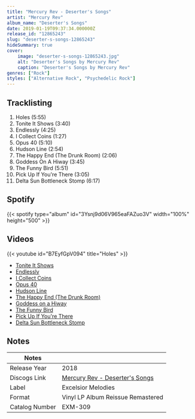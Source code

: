 ```yaml
---
title: "Mercury Rev - Deserter's Songs"
artist: "Mercury Rev"
album_name: "Deserter's Songs"
date: 2019-01-19T09:37:34.000000Z
release_id: "12865243"
slug: "deserter-s-songs-12865243"
hideSummary: true
cover:
    image: "deserter-s-songs-12865243.jpg"
    alt: "Deserter's Songs by Mercury Rev"
    caption: "Deserter's Songs by Mercury Rev"
genres: ["Rock"]
styles: ["Alternative Rock", "Psychedelic Rock"]
---
```


## Tracklisting
1. Holes (5:55)
2. Tonite It Shows (3:40)
3. Endlessly (4:25)
4. I Collect Coins (1:27)
5. Opus 40 (5:10)
6. Hudson Line (2:54)
7. The Happy End (The Drunk Room) (2:06)
8. Goddess On A Hiway (3:45)
9. The Funny Bird (5:51)
10. Pick Up If You're There (3:05)
11. Delta Sun Bottleneck Stomp (6:17)


## Spotify
{{< spotify type="album" id="3Ysnj9d06V965eaFAZuo3V" width="100%" height="500" >}}



## Videos
{{< youtube id="B7EyfGpV094" title="Holes" >}}
- [Tonite It Shows](https://www.youtube.com/watch?v=12_kW1d-VTQ)
- [Endlessly](https://www.youtube.com/watch?v=ifjDuA2ZZbE)
- [I Collect Coins](https://www.youtube.com/watch?v=OG5qHUDn-ck)
- [Opus 40](https://www.youtube.com/watch?v=HJ_WzV38t3A)
- [Hudson Line](https://www.youtube.com/watch?v=9jPw4lleFno)
- [The Happy End (The Drunk Room)](https://www.youtube.com/watch?v=t7GheV0j2XE)
- [Goddess on a Hiway](https://www.youtube.com/watch?v=V4H5AA1MNKU)
- [The Funny Bird](https://www.youtube.com/watch?v=SFWHQmgmW8E)
- [Pick Up If You're There](https://www.youtube.com/watch?v=FLCfMxO60N8)
- [Delta Sun Bottleneck Stomp](https://www.youtube.com/watch?v=zmkRmHLgDOA)

## Notes
| Notes          |             |
| ---------------| ----------- |
| Release Year   | 2018 |
| Discogs Link   | [Mercury Rev - Deserter's Songs](https://www.discogs.com/release/12865243-Mercury-Rev-Deserters-Songs) |
| Label          | Excelsior Melodies |
| Format         | Vinyl LP Album Reissue Remastered |
| Catalog Number | EXM-309 |
